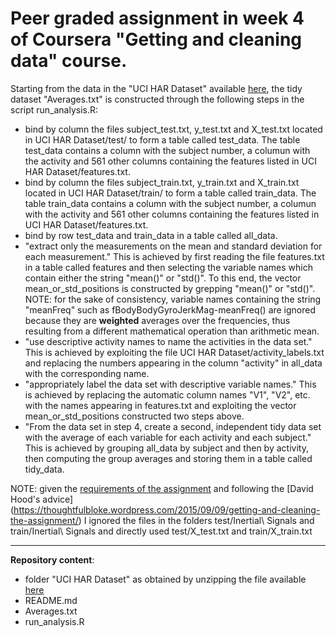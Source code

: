 # Peer graded assignment in week 4 of Coursera "Getting and cleaning data" course.

Starting from the data in the "UCI HAR Dataset" available [here](https://d396qusza40orc.cloudfront.net/getdata%2Fprojectfiles%2FUCI%20HAR%20Dataset.zip), the tidy dataset "Averages.txt" is constructed through the following steps in the script run_analysis.R:

- bind by column the files subject_test.txt, y_test.txt and X_test.txt located in UCI HAR Dataset/test/ to form a table called test_data. The table test_data contains a column with the subject number, a columun with the activity and 561 other columns containing the features listed in UCI HAR Dataset/features.txt.
- bind by column the files subject_train.txt, y_train.txt and X_train.txt located in UCI HAR Dataset/train/ to form a table called train_data. The table train_data contains a column with the subject number, a columun with the activity and 561 other columns containing the features listed in UCI HAR Dataset/features.txt.
- bind by row test_data and train_data in a table called all_data. 
- "extract only the measurements on the mean and standard deviation for each measurement." This is achieved by first reading the file features.txt in a table called features and then selecting the variable names which contain either the string "mean()" or "std()". To this end, the vector mean_or_std_positions is constructed by grepping "mean()" or "std()".  NOTE: for the sake of consistency, variable names containing the string "meanFreq" such as fBodyBodyGyroJerkMag-meanFreq() are ignored because they are **weighted** averages over the frequencies, thus resulting from a  different mathematical operation than arithmetic mean. 
- "use descriptive activity names to name the activities in the data set." This is achieved by exploiting the file UCI HAR Dataset/activity_labels.txt and replacing the numbers appearing in the column "activity" in all_data with the corresponding name.
- "appropriately label the data set with descriptive variable names." This is achieved by replacing the automatic column names "V1", "V2", etc. with the names appearing in features.txt and exploiting the vector mean_or_std_positions constructed two steps above.
- "From the data set in step 4, create a second, independent tidy data set with the average of each variable for each activity and each subject." This is achieved by grouping all_data by subject and then by activity, then computing the group averages and storing them in a table called tidy_data. 


NOTE: given the [requirements of the assignment](https://www.coursera.org/learn/data-cleaning/peer/FIZtT/getting-and-cleaning-data-course-project) and following the [David Hood's advice] (https://thoughtfulbloke.wordpress.com/2015/09/09/getting-and-cleaning-the-assignment/) I ignored the files in the folders test/Inertial\ Signals and train/Inertial\ Signals and directly used test/X_test.txt and train/X_train.txt 

-----------

**Repository content**:
- folder "UCI HAR Dataset" as obtained by unzipping the file available [here](https://d396qusza40orc.cloudfront.net/getdata%2Fprojectfiles%2FUCI%20HAR%20Dataset.zip)
- README.md
- Averages.txt
- run_analysis.R

